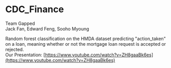 # CDC_Finance
Team Gapped  
Jack Fan, Edward Feng, Sooho Myoung

Random forest classification on the HMDA dataset predicting "action_taken" on a loan, meaning whether or not the mortgage loan request is accepted or rejected.  
Our Presentation: [https://www.youtube.com/watch?v=ZH8gaaBk6es](https://www.youtube.com/watch?v=ZH8gaaBk6es)
